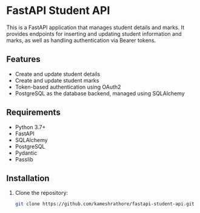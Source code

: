 # FastAPI Student API

This is a FastAPI application that manages student details and marks. It provides endpoints for inserting and updating student information and marks, as well as handling authentication via Bearer tokens.

## Features

- Create and update student details
- Create and update student marks
- Token-based authentication using OAuth2
- PostgreSQL as the database backend, managed using SQLAlchemy

## Requirements

- Python 3.7+
- FastAPI
- SQLAlchemy
- PostgreSQL
- Pydantic
- Passlib

## Installation

1. Clone the repository:
   ```bash
   git clone https://github.com/kameshrathore/fastapi-student-api.git
